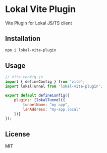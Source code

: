 # Lokal Vite Plugin

Vite Plugin for Lokal JS/TS client

## Installation

```sh
npm i lokal-vite-plugin
```

## Usage

```javascript
// vite.config.js
import { defineConfig } from 'vite';
import lokalTunnel from 'lokal-vite-plugin';

export default defineConfig({
	plugins: [lokalTunnel({
        tunnelName: "my app",
		lanAddress: "my-app.local"
	})]
});
```

## License

MIT
